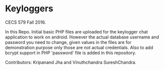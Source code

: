 # Keyloggers

CECS 579 Fall 2016.

In this Repo. Initial basic PHP files are uploaded for the keylogger chat application to work on android. However the actual database username and password you need to change, given values in the files are for demonstration purpose only those are not actual credentials. Also to add bcrypt support in PHP 'password' file is added in this repository.

Contributors: Kripanand Jha and Vinuthchandra SureshChandra.
